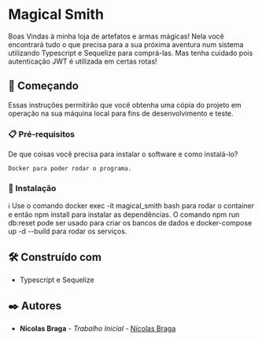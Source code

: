 # Magical Smith

Boas Vindas à minha loja de artefatos e armas mágicas! Nela você encontrará tudo o que precisa para a sua próxima aventura num sistema utilizando Typescript e Sequelize para comprá-las. Mas tenha cuidado pois autenticação JWT é utilizada em certas rotas!

## 🚀 Começando

Essas instruções permitirão que você obtenha uma cópia do projeto em operação na sua máquina local para fins de desenvolvimento e teste.

### 📋 Pré-requisitos

De que coisas você precisa para instalar o software e como instalá-lo?

```
Docker para poder rodar o programa.
```

### 🔧 Instalação

ℹ️ Use o comando docker exec -it magical_smith bash para rodar o container e então npm install para instalar as dependências. O comando npm run db:reset pode ser usado para criar os bancos de dados e docker-compose up -d --build para rodar os serviços.


## 🛠️ Construído com

* Typescript e Sequelize

## ✒️ Autores

* **Nícolas Braga** - *Trabalho Inicial* - [Nícolas Braga](https://github.com/nicolasbraga1)
